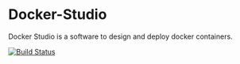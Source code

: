 # Docker-Studio

Docker Studio is a software to design and deploy docker containers.

[![Build Status](https://travis-ci.org/occiware/Docker-Studio.svg?branch=master)](https://travis-ci.org/occiware/Docker-Studio)
